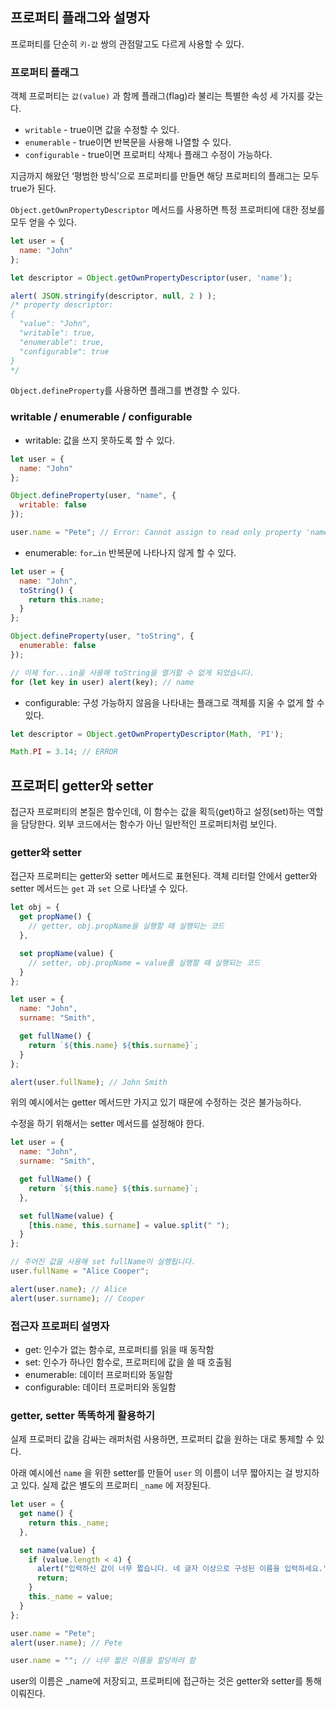 ## 프로퍼티 플래그와 설명자

프로퍼티를 단순히 `키-값` 쌍의 관점말고도 다르게 사용할 수 있다.

### 프로퍼티 플래그

객체 프로퍼티는 `값(value)` 과 함께 플래그(flag)라 불리는 특별한 속성 세 가지를 갖는다.

- `writable` - true이면 값을 수정할 수 있다.
- `enumerable` - true이면 반복문을 사용해 나열할 수 있다.
- `configurable` - true이면 프로퍼티 삭제나 플래그 수정이 가능하다.

지금까지 해왔던 ‘평범한 방식’으로 프로퍼티를 만들면 해당 프로퍼티의 플래그는 모두 true가 된다.

`Object.getOwnPropertyDescriptor` 메서드를 사용하면 특정 프로퍼티에 대한 정보를 모두 얻을 수 있다.

```jsx
let user = {
  name: "John"
};

let descriptor = Object.getOwnPropertyDescriptor(user, 'name');

alert( JSON.stringify(descriptor, null, 2 ) );
/* property descriptor:
{
  "value": "John",
  "writable": true,
  "enumerable": true,
  "configurable": true
}
*/
```

`Object.defineProperty`를 사용하면 플래그를 변경할 수 있다.

### writable / enumerable / configurable

- writable: 값을 쓰지 못하도록 할 수 있다.

```jsx
let user = {
  name: "John"
};

Object.defineProperty(user, "name", {
  writable: false
});

user.name = "Pete"; // Error: Cannot assign to read only property 'name'
```

- enumerable: `for…in` 반복문에 나타나지 않게 할 수 있다.

```jsx
let user = {
  name: "John",
  toString() {
    return this.name;
  }
};

Object.defineProperty(user, "toString", {
  enumerable: false
});

// 이제 for...in을 사용해 toString을 열거할 수 없게 되었습니다.
for (let key in user) alert(key); // name
```

- configurable: 구성 가능하지 않음을 나타내는 플래그로 객체를 지울 수 없게 할 수 있다.

```jsx
let descriptor = Object.getOwnPropertyDescriptor(Math, 'PI');

Math.PI = 3.14; // ERROR
```

## 프로퍼티 getter와 setter

접근자 프로퍼티의 본질은 함수인데, 이 함수는 값을 획득(get)하고 설정(set)하는 역할을 담당한다. 외부 코드에서는 함수가 아닌 일반적인 프로퍼티처럼 보인다.

### getter와 setter

접근자 프로퍼티는 getter와 setter 메서드로 표현된다. 객체 리터럴 안에서 getter와 setter 메서드는 `get` 과 `set` 으로 나타낼 수 있다.

```jsx
let obj = {
  get propName() {
    // getter, obj.propName을 실행할 때 실행되는 코드
  },

  set propName(value) {
    // setter, obj.propName = value를 실행할 때 실행되는 코드
  }
};

let user = {
  name: "John",
  surname: "Smith",

  get fullName() {
    return `${this.name} ${this.surname}`;
  }
};

alert(user.fullName); // John Smith
```

위의 예시에서는 getter 메서드만 가지고 있기 때문에 수정하는 것은 불가능하다.

수정을 하기 위해서는 setter 메서드를 설정해야 한다.

```jsx
let user = {
  name: "John",
  surname: "Smith",

  get fullName() {
    return `${this.name} ${this.surname}`;
  },

  set fullName(value) {
    [this.name, this.surname] = value.split(" ");
  }
};

// 주어진 값을 사용해 set fullName이 실행됩니다.
user.fullName = "Alice Cooper";

alert(user.name); // Alice
alert(user.surname); // Cooper
```

### 접근자 프로퍼티 설명자

- get: 인수가 없는 함수로, 프로퍼티를 읽을 때 동작함
- set: 인수가 하나인 함수로, 프로퍼티에 값을 쓸 때 호출됨
- enumerable: 데이터 프로퍼티와 동일함
- configurable: 데이터 프로퍼티와 동일함

### getter, setter 똑똑하게 활용하기

실제 프로퍼티 값을 감싸는 래퍼처럼 사용하면, 프로퍼티 값을 원하는 대로 통제할 수 있다.

아래 예시에선 `name` 을 위한 setter를 만들어 `user` 의 이름이 너무 짧아지는 걸 방지하고 있다. 실제 값은 별도의 프로퍼티 `_name` 에 저장된다.

```jsx
let user = {
  get name() {
    return this._name;
  },

  set name(value) {
    if (value.length < 4) {
      alert("입력하신 값이 너무 짧습니다. 네 글자 이상으로 구성된 이름을 입력하세요.");
      return;
    }
    this._name = value;
  }
};

user.name = "Pete";
alert(user.name); // Pete

user.name = ""; // 너무 짧은 이름을 할당하려 함
```

user의 이름은 _name에 저장되고, 프로퍼티에 접근하는 것은 getter와 setter를 통해 이뤄진다.